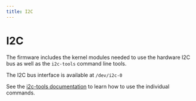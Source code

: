 ```yaml
---
title: I2C
---
```


# I2C

The firmware includes the kernel modules needed to use the hardware I2C bus as well as the `i2c-tools` command line tools.

The I2C bus interface is available at `/dev/i2c-0`

See the [i2c-tools documentation](https://linuxhint.com/i2c-linux-utilities/) to learn how to use the individual commands.